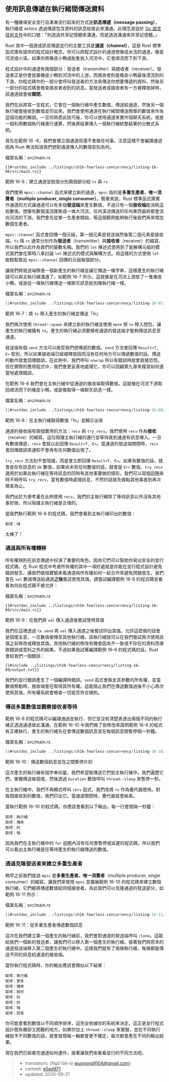 ## 使用訊息傳遞在執行緒間傳送資料

有一種確保安全並行且漸漸流行起來的方式是**訊息傳遞（message passing）**，執行緒或 actors 透過傳遞包含資料的訊息給彼此來溝通。此理念源自於 [Go 語言技術文件](https://golang.org/doc/effective_go.html#concurrency)中的口號：「別透過共享記憶體來溝通，而是透過溝通來共享記憶體。」 

Rust 其中一個達成訊息傳遞並行的主要工具是**通道（channel）**，這是 Rust 標準函式庫有提供的程式設計概念。你可以把程式設計的通道想像成水流的通道，像是河流或小溪。如果你將橡皮小鴨或船隻放入河流中，它會順流而下到下游。

程式設計中的通道有兩個部分：發送者（transmitter）與接收者（receiver）。發送者正是你會放置橡皮小鴨到河流中的上游，而接收者則是橡皮小鴨最後漂流到的下游。你程式碼中的一部分會呼叫發送者的方法來傳送你想要傳遞的資料，然後另一部分的程式碼會檢查接收者收到的訊息。當發送者或接收者有一方被釋放掉時，該通道就會被**關閉**。

我們在此將寫一支程式，它會在一個執行緒中產生數值，傳送給通道，然後另一個執行緒會接收到數值並印出來。我們會使用通道在執行緒間傳送簡單的數值來作為這個功能的解說。一旦你熟悉此技巧後，你可以使用通道來實作個聊天系統，或是一個利用數個執行緒進行運算，然後將結果傳入一個執行緒統整結果的分散式系統。

首先在範例 16 -6，我們會建立個通道但還不會做任何事。注意這樣不會編譯通過因為 Rust 無法知道我們想對通道傳入的數值型別為何。

<span class="filename">檔案名稱：src/main.rs</span>

```rust,ignore,does_not_compile
{{#rustdoc_include ../listings/ch16-fearless-concurrency/listing-16-06/src/main.rs}}
```

<span class="caption">範例 16-6：建立通道並賦值分別兩個部分給 `tx` 與 `rx`</span>

我們使用 `mpsc::channel` 函式來建立新的通道，`mpsc` 指的是**多重生產者、唯一消費者（multiple producer, single consumer）**。簡單來說，Rust 標準函式庫實作通道的方式讓通道可以有多個**發送端**來產生數值，不過只有一個**接收端**能消耗這些數值。想像有數個溪流匯聚成一條大河流，任何溪流傳送的任何東西最終都會流向河流的下游。我們會先從單一生產者開始，等這個範例能夠執行後我們再來增加數個生產者。

`mpsc::channel` 函式會回傳一個元組，第一個元素是發送端然後第二個元素是接收端。`tx` 與 `rx` 通常分別作為**發送者**（transmitter）與**接收者**（receiver）的縮寫，所以我們以此作為我們的變數名稱。我們的 `let` 陳述式使用到了能解構元組的模式我們會在第時八章討論 `let` 陳述式的模式與解構方式。用這樣的方式使用 `let` 能輕鬆取出 `mpsc::channel` 回傳的元組每個部分。

讓我們將發送端移進一個新產生的執行緒並讓它傳送一條字串，這樣產生的執行緒就可以與主執行緒溝通了，如範例 16-7 所示。這就像是在河流上游放了一隻橡皮小鴨，或是從一條執行緒傳送一條聊天訊息給別條執行緒一樣。

<span class="filename">檔案名稱：src/main.rs</span>

```rust
{{#rustdoc_include ../listings/ch16-fearless-concurrency/listing-16-07/src/main.rs}}
```

<span class="caption">範例 16-7：將 `tx` 移入產生的執行緒並傳送「hi」</span>

我們再次使用 `thread::spawn` 來建立新的執行緒並使用 `move` 將 `tx` 移入閉包，讓產生的執行緒擁有 `tx`。產生的執行緒必須要擁有通道的發送端才能夠傳送訊息至通道。

發送端有個 `send` 方法可以接受我們想傳遞的數值。`send` 方法會回傳 `Result<T, E>` 型別，所以如果接收端已經被釋放因而沒有任何地方可以傳遞數值的話，傳送的動作就會回傳錯誤。在此例中，我們呼叫 `unwrap` 所以有錯誤時就會直接恐慌。但在實際的應用程式中，我們會更妥善地處理它，你可以回顧第九章來複習如何適當地處理錯誤。

在範例 16-8 我們會在主執行緒中從通道的接收端取得數值。這就像在河流下游取回順流而下的橡皮小鴨，或是像取得一條聊天訊息一樣。

<span class="filename">檔案名稱：src/main.rs</span>

```rust
{{#rustdoc_include ../listings/ch16-fearless-concurrency/listing-16-08/src/main.rs}}
```

<span class="caption">範例 16-8：在主執行緒取得數值「hi」並顯示出來</span>

通道的接收端有兩個實用的方法：`recv` 與 `try_recv`。我們使用 `recv` 作為**接收**（receive）的縮寫，這位阻擋主執行緒的運行並等待直到通道有訊息傳入。一旦有數值傳遞，`recv` 會就以此回傳 `Result<T, E>`。當通道的發送端關閉時，`recv` 會回傳錯誤來通知不會再有任何數值出現了。

`try_recv` 方法則不會阻擋，而是會立即回傳 `Result<T, E>`。如果有數值的話，就會是存有訊息的 `Ok` 數值，如果尚未有任何數值的話，就會是 `Err` 數值。`try_recv` 適用於如果此執行緒在等待訊息的同時有其他事要做的情形。我們可以寫個迴圈來時不時呼叫 `try_recv`，當有數值時處理訊息，不然的話就先做點其他事直到再次檢查為止。

我們出於方便考量在此例使用 `recv`，我們的主執行緒除了等待訊息以外沒有其他事好做，所以阻擋主執行緒是合理的。

當我們執行範例 16-8 的程式碼，我們會看到主執行緒印出的數值：

<!-- Not extracting output because changes to this output aren't significant;
the changes are likely to be due to the threads running differently rather than
changes in the compiler -->

```text
取得：嗨
```

太棒了！

### 通道與所有權轉移

所有權規則在訊息傳遞中扮演了重要的角色，因為它們可以幫助你寫出安全的並行程式碼。在 Rust 程式中考慮所有權的其中一項好處就是你能在並行程式設計避免錯誤發生。讓我們做個實驗來看通道與所有權如何一起合作來避免問題發生，我們會在 `val` 數值傳送給通道**之後**嘗試使用其值。請嘗試編譯範例 16-9 的程式碼並看看為何此程式碼不被允許：

<span class="filename">檔案名稱：src/main.rs</span>

```rust,ignore,does_not_compile
{{#rustdoc_include ../listings/ch16-fearless-concurrency/listing-16-09/src/main.rs}}
```

<span class="caption">範例 16-9：在我們將 `val` 傳入通道後嘗試使用其值</span>

我們在這裡透過 `tx.send` 將 `val` 傳入通道之後嘗試印出其值。允許這麼做的話會是個壞主意，一旦數值被傳至其他執行緒，該執行緒就可以在我們嘗試再次使用該值之前修改或釋放其值。其他執行緒的修改有機會因為不一致或不存在的資料而導致錯誤或意料之外的結果。不過如果我試著編譯範例 16-9 的程式碼的話，Rust 會給我們一個錯誤：

```console
{{#include ../listings/ch16-fearless-concurrency/listing-16-09/output.txt}}
```

我們的並行錯誤產生了一個編譯時錯誤。`send` 函式會取走其參數的所有權，並當數值移動時，接收端會在取得其所有權。這能阻止我們在傳送數值過後不小心再次使用其值，所有權系統會檢查一切是否符合規則。

### 傳送多重數值並觀察接收者等待

範例 16-8 的程式碼可以編譯通過並執行，但它並沒有清楚表達出兩個不同的執行緒正透過通道彼此溝通。在範例 16-10 中我們做了些修改來證明範例 16-8 的程式有正確執行，產生的執行緒先在會傳送數個訊息並在每個訊息間暫停個一秒鐘。

<span class="filename">檔案名稱：src/main.rs</span>

```rust
{{#rustdoc_include ../listings/ch16-fearless-concurrency/listing-16-10/src/main.rs}}
```

<span class="caption">範例 16-10：傳送數個訊息並在之間暫停片刻</span>

這次產生的執行緒有個字串向量，我們希望能傳送它們到主執行緒中。我們遍歷它們，單獨傳送每個值，然後透過 `Duration` 數值呼叫 `thread::sleep` 來暫停一秒。

在主執行緒中，我們不再顯式呼叫 `recv` 函式，我們改將 `rx` 作為疊代器使用。對每個接收到的數值，我們印出它。當通道關閉時，疊代器就會結束。

當執行範例 16-10 的程式碼，你應該會看到以下輸出，每一行會間隔一秒鐘：

<!-- Not extracting output because changes to this output aren't significant;
the changes are likely to be due to the threads running differently rather than
changes in the compiler -->

```text
取得：執行緒
取得：傳來
取得：的
取得：嗨
```

因為我們在主執行緒中的 `for` 迴圈內沒有任何會暫停或延遲的程式碼，所以我們可以看出主執行緒是在等待產生的執行緒傳送的數值。

### 透過克隆發送者來建立多重生產者

稍早之前我們提過 `mpsc` 是**多重生產者、唯一消費者**（multiple producer, single consumer）的縮寫。讓我們來使用 `mpsc` 並擴展範例 16-10 的程式碼來建立數個執行緒，它們都將傳遞數值給同個接收者。為此我們可以克隆通道的發送部分，如範例 16-11 所示：

<span class="filename">檔案名稱：src/main.rs</span>

```rust
{{#rustdoc_include ../listings/ch16-fearless-concurrency/listing-16-11/src/main.rs:here}}
```

<span class="caption">範例 16-11：從多重生產者傳遞數個訊息</span>

這次在我們建立第一個產生的執行緒前，我們會對通道的發送端呼叫 `clone`。這能給我們一個新的發送者，讓我們可以移入第一個產生的執行緒。接著我們將原本的通道發送端移入第二個產生的執行緒中。這樣我們就有了兩條執行緒，每條都能傳送不同的訊息給通道的接收端。

當你執行程式碼時，你的輸出應該會類似以下結果：

<!-- Not extracting output because changes to this output aren't significant;
the changes are likely to be due to the threads running differently rather than
changes in the compiler -->

```text
取得：執行緒
取得：更多
取得：傳來
取得：給你
取得：的
取得：的
取得：嗨
取得：訊息
```

你可能會看到數值以不同順序排序，這完全依據你的系統來決定。這正是並行程式設計既有趣卻又困難的地方。如果你加上 `thread::sleep` 來實驗，並在不同執行緒給予不同數值的話，就會發現每一輪都會更不確定，每次都會產生不同的輸出結果。

現在我們已經看完通道如何運作，接著讓我們來看看並行的不同方法吧。

> - translators: [Ngô͘ Io̍k-ūi <wusyong9104@gmail.com>]
> - commit: [e5ed971](https://github.com/rust-lang/book/blob/e5ed97128302d5fa45dbac0e64426bc7649a558c/src/ch16-02-message-passing.md)
> - updated: 2020-09-21
